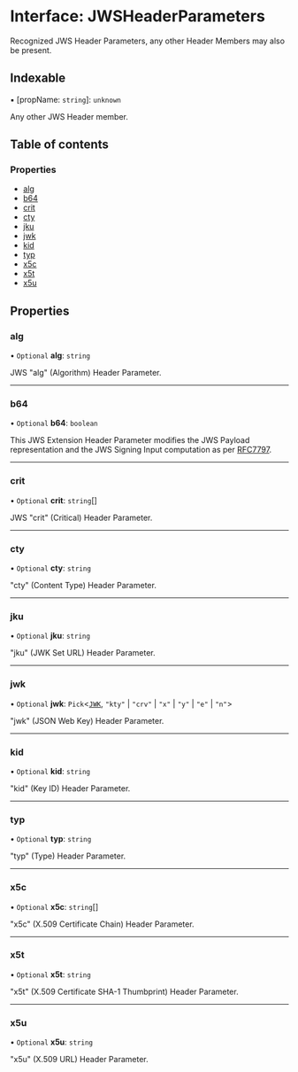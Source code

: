# Interface: JWSHeaderParameters

Recognized JWS Header Parameters, any other Header Members
may also be present.

## Indexable

▪ [propName: `string`]: `unknown`

Any other JWS Header member.

## Table of contents

### Properties

- [alg](types.JWSHeaderParameters.md#alg)
- [b64](types.JWSHeaderParameters.md#b64)
- [crit](types.JWSHeaderParameters.md#crit)
- [cty](types.JWSHeaderParameters.md#cty)
- [jku](types.JWSHeaderParameters.md#jku)
- [jwk](types.JWSHeaderParameters.md#jwk)
- [kid](types.JWSHeaderParameters.md#kid)
- [typ](types.JWSHeaderParameters.md#typ)
- [x5c](types.JWSHeaderParameters.md#x5c)
- [x5t](types.JWSHeaderParameters.md#x5t)
- [x5u](types.JWSHeaderParameters.md#x5u)

## Properties

### alg

• `Optional` **alg**: `string`

JWS "alg" (Algorithm) Header Parameter.

___

### b64

• `Optional` **b64**: `boolean`

This JWS Extension Header Parameter modifies the JWS Payload
representation and the JWS Signing Input computation as per
[RFC7797](https://tools.ietf.org/html/rfc7797).

___

### crit

• `Optional` **crit**: `string`[]

JWS "crit" (Critical) Header Parameter.

___

### cty

• `Optional` **cty**: `string`

"cty" (Content Type) Header Parameter.

___

### jku

• `Optional` **jku**: `string`

"jku" (JWK Set URL) Header Parameter.

___

### jwk

• `Optional` **jwk**: `Pick`<[`JWK`](types.JWK.md), ``"kty"`` \| ``"crv"`` \| ``"x"`` \| ``"y"`` \| ``"e"`` \| ``"n"``\>

"jwk" (JSON Web Key) Header Parameter.

___

### kid

• `Optional` **kid**: `string`

"kid" (Key ID) Header Parameter.

___

### typ

• `Optional` **typ**: `string`

"typ" (Type) Header Parameter.

___

### x5c

• `Optional` **x5c**: `string`[]

"x5c" (X.509 Certificate Chain) Header Parameter.

___

### x5t

• `Optional` **x5t**: `string`

"x5t" (X.509 Certificate SHA-1 Thumbprint) Header Parameter.

___

### x5u

• `Optional` **x5u**: `string`

"x5u" (X.509 URL) Header Parameter.
